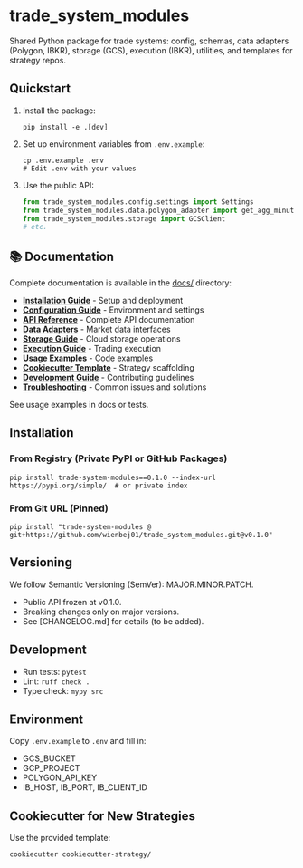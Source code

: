 # trade_system_modules

Shared Python package for trade systems: config, schemas, data adapters (Polygon, IBKR), storage (GCS), execution (IBKR), utilities, and templates for strategy repos.

## Quickstart

1. Install the package:
   ```
   pip install -e .[dev]
   ```

2. Set up environment variables from `.env.example`:
   ```
   cp .env.example .env
   # Edit .env with your values
   ```

3. Use the public API:
   ```python
   from trade_system_modules.config.settings import Settings
   from trade_system_modules.data.polygon_adapter import get_agg_minute
   from trade_system_modules.storage import GCSClient
   # etc.
   ```

## 📚 Documentation

Complete documentation is available in the [docs/](docs/) directory:

- **[Installation Guide](docs/installation.md)** - Setup and deployment
- **[Configuration Guide](docs/configuration.md)** - Environment and settings
- **[API Reference](docs/api-reference.md)** - Complete API documentation
- **[Data Adapters](docs/data-adapters.md)** - Market data interfaces
- **[Storage Guide](docs/storage.md)** - Cloud storage operations
- **[Execution Guide](docs/execution.md)** - Trading execution
- **[Usage Examples](docs/examples/)** - Code examples
- **[Cookiecutter Template](docs/cookiecutter.md)** - Strategy scaffolding
- **[Development Guide](docs/development.md)** - Contributing guidelines
- **[Troubleshooting](docs/troubleshooting.md)** - Common issues and solutions

See usage examples in docs or tests.

## Installation

### From Registry (Private PyPI or GitHub Packages)
```
pip install trade-system-modules==0.1.0 --index-url https://pypi.org/simple/  # or private index
```

### From Git URL (Pinned)
```
pip install "trade-system-modules @ git+https://github.com/wienbej01/trade_system_modules.git@v0.1.0"
```

## Versioning

We follow Semantic Versioning (SemVer): MAJOR.MINOR.PATCH.
- Public API frozen at v0.1.0.
- Breaking changes only on major versions.
- See [CHANGELOG.md] for details (to be added).

## Development

- Run tests: `pytest`
- Lint: `ruff check .`
- Type check: `mypy src`

## Environment

Copy `.env.example` to `.env` and fill in:
- GCS_BUCKET
- GCP_PROJECT
- POLYGON_API_KEY
- IB_HOST, IB_PORT, IB_CLIENT_ID

## Cookiecutter for New Strategies

Use the provided template:
```
cookiecutter cookiecutter-strategy/